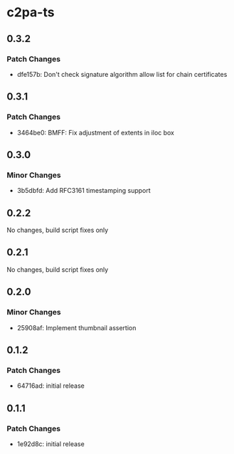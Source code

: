 # c2pa-ts

## 0.3.2

### Patch Changes

-   dfe157b: Don't check signature algorithm allow list for chain certificates

## 0.3.1

### Patch Changes

-   3464be0: BMFF: Fix adjustment of extents in iloc box

## 0.3.0

### Minor Changes

-   3b5dbfd: Add RFC3161 timestamping support

## 0.2.2

No changes, build script fixes only

## 0.2.1

No changes, build script fixes only

## 0.2.0

### Minor Changes

-   25908af: Implement thumbnail assertion

## 0.1.2

### Patch Changes

-   64716ad: initial release

## 0.1.1

### Patch Changes

-   1e92d8c: initial release
